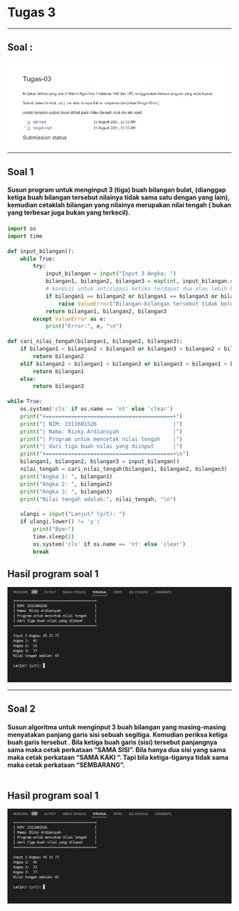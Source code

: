 # Tugas 3

---

## Soal :

![Image Description](https://raw.githubusercontent.com/rainerhosch/Budiluhur/main/Matrikulasi/Perancangan%20dan%20Analisa%20Algoritma/Tugas/03/Soal-Tugas-3.png)

---

## Soal 1
#### Susun program untuk menginput 3 (tiga) buah bilangan bulat, (dianggap ketiga buah bilangan tersebut nilainya tidak sama satu dengan yang lain), kemudian cetaklah  bilangan yang nilainya merupakan nilai tengah ( bukan yang terbesar juga bukan yang terkecil).

```python
import os
import time

def input_bilangan():
    while True:
        try:
            input_bilangan = input("Input 3 Angka: ")
            bilangan1, bilangan2, bilangan3 = map(int, input_bilangan.split())
            # kondisi untuk antisipasi ketika terdapat dua atau lebih bilangan yang bernilai sama
            if bilangan1 == bilangan2 or bilangan1 == bilangan3 or bilangan2 == bilangan3:
                raise ValueError("Bilangan-bilangan tersebut tidak boleh sama.")
            return bilangan1, bilangan2, bilangan3
        except ValueError as e:
            print("Error:", e, "\n")

def cari_nilai_tengah(bilangan1, bilangan2, bilangan3):
    if bilangan1 < bilangan2 < bilangan3 or bilangan3 < bilangan2 < bilangan1:
        return bilangan2
    elif bilangan2 < bilangan1 < bilangan3 or bilangan3 < bilangan1 < bilangan2:
        return bilangan1
    else:
        return bilangan3

while True:
    os.system('cls' if os.name == 'nt' else 'clear')
    print("+========================================+")
    print("| NIM: 2311601526                        |")
    print("| Nama: Rizky Ardiansyah                 |")
    print("| Program untuk mencetak nilai tengah    |")
    print("| dari tiga buah nilai yang diinput      |")
    print("+========================================+\n")
    bilangan1, bilangan2, bilangan3 = input_bilangan()
    nilai_tengah = cari_nilai_tengah(bilangan1, bilangan2, bilangan3)
    print("Angka 1: ", bilangan1)
    print("Angka 2: ", bilangan2)
    print("Angka 3: ", bilangan3)
    print("Nilai tengah adalah:", nilai_tengah, "\n")

    ulangi = input("Lanjut? (y/t): ")
    if ulangi.lower() != 'y':
        print("Bye~")
        time.sleep(2)
        os.system('cls' if os.name == 'nt' else 'clear')
        break
```
## Hasil program soal 1
![Image Description](<https://raw.githubusercontent.com/rainerhosch/Budiluhur/main/Matrikulasi/Perancangan%20dan%20Analisa%20Algoritma/Tugas/03/Tugas3-Soal1-hasil.png>)

---

## Soal 2
#### Susun algoritma untuk menginput 3 buah bilangan yang masing-masing menyatakan panjang garis sisi sebuah segitiga. Kemudian periksa ketiga buah garis tersebut . Bila ketiga buah garis (sisi) tersebut panjangnya sama maka cetak perkataan “SAMA SISI”.  Bila hanya dua sisi yang sama maka cetak perkataan “SAMA KAKI “. Tapi bila ketiga-tiganya tidak sama maka cetak perkataan “SEMBARANG”.

```python
```
## Hasil program soal 1
![Image Description](<https://raw.githubusercontent.com/rainerhosch/Budiluhur/main/Matrikulasi/Perancangan%20dan%20Analisa%20Algoritma/Tugas/03/Tugas3-Soal1-hasil.png>)
